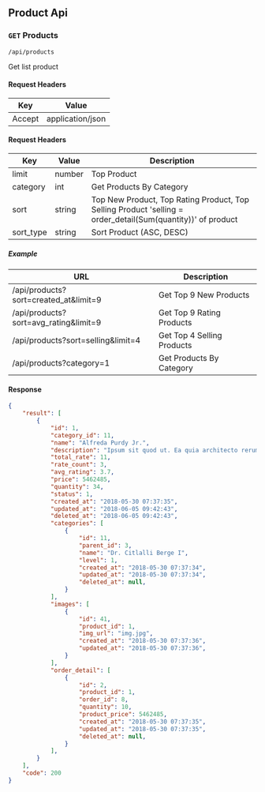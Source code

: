 ## Product Api

### `GET` Products
```
/api/products
```
Get list product
#### Request Headers
| Key | Value | 
|---|---|
|Accept|application/json

#### Request Headers
| Key | Value | Description |
|---|---|---|
| limit | number | Top Product |
| category | int | Get Products By Category |
| sort | string | Top New Product, Top Rating Product, Top Selling Product 'selling = order_detail(Sum(quantity))' of product |
| sort_type | string | Sort Product (ASC, DESC) |

##### Example
| URL | Description |
|---|---|
| /api/products?sort=created_at&limit=9 | Get Top 9 New Products |
| /api/products?sort=avg_rating&limit=9 | Get Top 9 Rating Products |
| /api/products?sort=selling&limit=4 | Get Top 4 Selling Products |
| /api/products?category=1 | Get Products By Category  |

#### Response
```json
{
    "result": [
        {
            "id": 1,
            "category_id": 11,
            "name": "Alfreda Purdy Jr.",
            "description": "Ipsum sit quod ut. Ea quia architecto rerum consequatur. Hic delectus consequuntur eligendi. Repudiandae consectetur assumenda corrupti sunt nisi. Quidem numquam consequatur dignissimos velit ut quis nemo. Fugiat voluptatem delectus voluptas in. Magni aperiam aut aut ut a. Debitis sunt quod ut minus recusandae rem et. Officiis consequatur error officiis animi consequuntur qui architecto. Voluptas a expedita voluptatibus quam dolores inventore quidem modi.",
            "total_rate": 11,
            "rate_count": 3,
            "avg_rating": 3.7,
            "price": 5462485,
            "quantity": 34,
            "status": 1,
            "created_at": "2018-05-30 07:37:35",
            "updated_at": "2018-06-05 09:42:43",
            "deleted_at": "2018-06-05 09:42:43",
            "categories": [
                {
                    "id": 11,
                    "parent_id": 3,
                    "name": "Dr. Citlalli Berge I",
                    "level": 1,
                    "created_at": "2018-05-30 07:37:34",
                    "updated_at": "2018-05-30 07:37:34",
                    "deleted_at": null,
                }
            ],
            "images": [
                {
                    "id": 41,
                    "product_id": 1,
                    "img_url": "img.jpg",
                    "created_at": "2018-05-30 07:37:36",
                    "updated_at": "2018-05-30 07:37:36",
                }
            ],
            "order_detail": [
                {
                    "id": 2,
                    "product_id": 1,
                    "order_id": 8,
                    "quantity": 10,
                    "product_price": 5462485,
                    "created_at": "2018-05-30 07:37:35",
                    "updated_at": "2018-05-30 07:37:35",
                    "deleted_at": null,
                }
            ],
        }
    ],
    "code": 200
}
```
